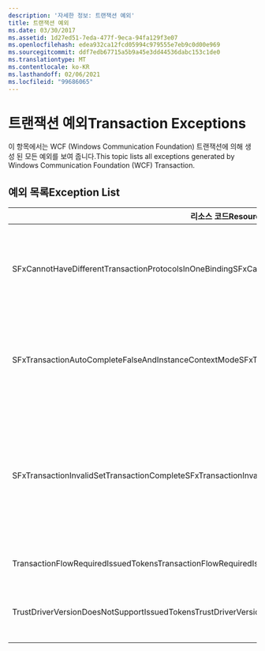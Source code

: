 ```yaml
---
description: '자세한 정보: 트랜잭션 예외'
title: 트랜잭션 예외
ms.date: 03/30/2017
ms.assetid: 1d27ed51-7eda-477f-9eca-94fa129f3e07
ms.openlocfilehash: edea932ca12fcd05994c979555e7eb9c0d00e969
ms.sourcegitcommit: ddf7edb67715a5b9a45e3dd44536dabc153c1de0
ms.translationtype: MT
ms.contentlocale: ko-KR
ms.lasthandoff: 02/06/2021
ms.locfileid: "99686065"
---
```

# <a name="transaction-exceptions"></a><span data-ttu-id="1d519-103">트랜잭션 예외</span><span class="sxs-lookup"><span data-stu-id="1d519-103">Transaction Exceptions</span></span>

<span data-ttu-id="1d519-104">이 항목에서는 WCF (Windows Communication Foundation) 트랜잭션에 의해 생성 된 모든 예외를 보여 줍니다.</span><span class="sxs-lookup"><span data-stu-id="1d519-104">This topic lists all exceptions generated by Windows Communication Foundation (WCF) Transaction.</span></span>  
  
## <a name="exception-list"></a><span data-ttu-id="1d519-105">예외 목록</span><span class="sxs-lookup"><span data-stu-id="1d519-105">Exception List</span></span>  
  
|<span data-ttu-id="1d519-106">리소스 코드</span><span class="sxs-lookup"><span data-stu-id="1d519-106">Resource Code</span></span>|<span data-ttu-id="1d519-107">리소스 문자열</span><span class="sxs-lookup"><span data-stu-id="1d519-107">Resource String</span></span>|  
|-------------------|---------------------|  
|<span data-ttu-id="1d519-108">SFxCannotHaveDifferentTransactionProtocolsInOneBinding</span><span class="sxs-lookup"><span data-stu-id="1d519-108">SFxCannotHaveDifferentTransactionProtocolsInOneBinding</span></span>|<span data-ttu-id="1d519-109">메타데이터에서 가져오는 정책 정보는 각 작업의 TransactionProtocol에 여러 값을 지정하지만</span><span class="sxs-lookup"><span data-stu-id="1d519-109">The policy information being imported from metadata specifies different values for TransactionProtocol among the operations.</span></span> <span data-ttu-id="1d519-110">각 엔드포인트에는 하나의 TransactionProtocol만 지원됩니다.</span><span class="sxs-lookup"><span data-stu-id="1d519-110">Only a single TransactionProtocol for each endpoint is supported.</span></span>|  
|<span data-ttu-id="1d519-111">SFxTransactionAutoCompleteFalseAndInstanceContextMode</span><span class="sxs-lookup"><span data-stu-id="1d519-111">SFxTransactionAutoCompleteFalseAndInstanceContextMode</span></span>|<span data-ttu-id="1d519-112">서비스의 InstanceContextMode가 PerSession이 아닐 경우 TransactionAutoComplete은 false일 수 없습니다.</span><span class="sxs-lookup"><span data-stu-id="1d519-112">TransactionAutoComplete cannot be false unless the service's InstanceContextMode is PerSession.</span></span> <span data-ttu-id="1d519-113">지정된 계약 및 작업을 구현할 때 오류가 있습니다.</span><span class="sxs-lookup"><span data-stu-id="1d519-113">An error was found on the implementation of the specified contract and operation.</span></span>|  
|<span data-ttu-id="1d519-114">SFxTransactionInvalidSetTransactionComplete</span><span class="sxs-lookup"><span data-stu-id="1d519-114">SFxTransactionInvalidSetTransactionComplete</span></span>|<span data-ttu-id="1d519-115">TransactionAutoComplete을 false로 설정하고 TransactionScopeRequired를 true로 설정하는 경우에만 작업에서 OperationContext.SetTransactionComplete을 호출할 수 있습니다.</span><span class="sxs-lookup"><span data-stu-id="1d519-115">OperationContext.SetTransactionComplete can be called in an operation only when TransactionAutoComplete is set to false and TransactionScopeRequired is set to true.</span></span> <span data-ttu-id="1d519-116">잘못된 시나리오이므로 현재 트랜잭션이 종료되었습니다.</span><span class="sxs-lookup"><span data-stu-id="1d519-116">This is an invalid scenario and the current transaction was terminated.</span></span>|  
|<span data-ttu-id="1d519-117">TransactionFlowRequiredIssuedTokens</span><span class="sxs-lookup"><span data-stu-id="1d519-117">TransactionFlowRequiredIssuedTokens</span></span>|<span data-ttu-id="1d519-118">트랜잭션을 이동하려면 발급된 토큰의 이동도 지원되어야 합니다.</span><span class="sxs-lookup"><span data-stu-id="1d519-118">To flow a transaction, flowing issued tokens must also be supported.</span></span>|  
|<span data-ttu-id="1d519-119">TrustDriverVersionDoesNotSupportIssuedTokens</span><span class="sxs-lookup"><span data-stu-id="1d519-119">TrustDriverVersionDoesNotSupportIssuedTokens</span></span>|<span data-ttu-id="1d519-120">구성된 트러스트 버전이 발급된 토큰을 지원하지 않습니다.</span><span class="sxs-lookup"><span data-stu-id="1d519-120">The configured Trust version does not support issued tokens.</span></span> <span data-ttu-id="1d519-121">WSTrustFeb2005 이상을 사용하십시오.</span><span class="sxs-lookup"><span data-stu-id="1d519-121">Use WSTrustFeb2005 or above.</span></span>|
